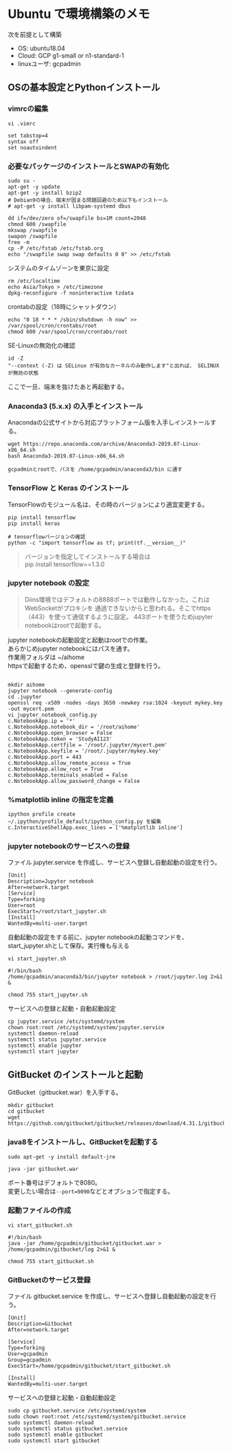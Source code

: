 # Ubuntu で環境構築のメモ

次を前提として構築  
* OS: ubuntu18.04
* Cloud: GCP g1-small or n1-standard-1
* linuxユーザ: gcpadmin

## OSの基本設定とPythonインストール

### vimrcの編集

```
vi .vimrc

set tabstop=4
syntax off
set noautoindent
```

### 必要なパッケージのインストールとSWAPの有効化

```
sudo su -
apt-get -y update
apt-get -y install bzip2
# Debian9の場合、端末が固まる問題回避のため以下もインストール
# apt-get -y install libpam-systemd dbus

dd if=/dev/zero of=/swapfile bs=1M count=2048
chmod 600 /swapfile
mkswap /swapfile
swapon /swapfile
free -m
cp -P /etc/fstab /etc/fstab.org
echo "/swapfile swap swap defaults 0 0" >> /etc/fstab
```

システムのタイムゾーンを東京に設定

```
rm /etc/localtime 
echo Asia/Tokyo > /etc/timezone 
dpkg-reconfigure -f noninteractive tzdata
```

crontabの設定（18時にシャットダウン）

```
echo "0 18 * * * /sbin/shutdown -h now" >> /var/spool/cron/crontabs/root
chmod 600 /var/spool/cron/crontabs/root
```

SE-Linuxの無効化の確認

```
id -Z
"--context (-Z) は SELinux が有効なカーネルのみ動作します"と出れば、 SELINUX が無効の状態
```

ここで一旦、端末を抜けたあと再起動する。

### Anaconda3 (5.x.x) の入手とインストール

Anacondaの公式サイトから対応プラットフォーム版を入手しインストールする。

```
wget https://repo.anaconda.com/archive/Anaconda3-2019.07-Linux-x86_64.sh
bash Anaconda3-2019.07-Linux-x86_64.sh

gcpadminとrootで、パスを /home/gcpadmin/anaconda3/bin に通す
```

### TensorFlow と Keras のインストール

TensorFlowのモジュール名は、その時のバージョンにより適宜変更する。<br>

```
pip install tensorflow
pip install keras

# tensorflowバージョンの確認
python -c "import tensorflow as tf; print(tf.__version__)"
```

> バージョンを指定してインストールする場合は<br>
> pip install tensorflow==1.3.0<br>

### jupyter notebook の設定

> Diins環境ではデフォルトの8888ポートでは動作しなかった。これはWebSocketがプロキシを
通過できないからと思われる。そこでhttps（443）を使って通信するように設定。
443ポートを使うためjupyter notebookはrootで起動する。

jupyter notebookの起動設定と起動はrootでの作業。<br>
あらかじめjupyter notebookにはパスを通す。<br>
作業用フォルダは ~/aihome <br>
httpsで起動するため、opensslで鍵の生成と登録を行う。<br>

```

mkdir aihome
jupyter notebook --generate-config
cd .jupyter
openssl req -x509 -nodes -days 3650 -newkey rsa:1024 -keyout mykey.key -out mycert.pem
vi jupyter_notebook_config.py
c.NotebookApp.ip = '*'
c.NotebookApp.notebook_dir = '/root/aihome'
c.NotebookApp.open_browser = False
c.NotebookApp.token = 'StudyAI123'
c.NotebookApp.certfile = '/root/.jupyter/mycert.pem'
c.NotebookApp.keyfile = '/root/.jupyter/mykey.key'
c.NotebookApp.port = 443
c.NotebookApp.allow_remote_access = True
c.NotebookApp.allow_root = True
c.NotebookApp.terminals_enabled = False
c.NotebookApp.allow_password_change = False
```

### %matplotlib inline の指定を定義

```
ipython profile create
~/.ipython/profile_default/ipython_config.py を編集
c.InteractiveShellApp.exec_lines = ['%matplotlib inline']
```

### jupyter notebookのサービスへの登録

ファイル jupyter.service を作成し、サービスへ登録し自動起動の設定を行う。

```
[Unit]
Description=Jupyter notebook
After=network.target
[Service]
Type=forking
User=root
ExecStart=/root/start_jupyter.sh
[Install]
WantedBy=multi-user.target
```

自動起動の設定をする前に、jupyter notebookの起動コマンドを、start_jupyter.shとして保存。実行権も与える

```
vi start_jupyter.sh

#!/bin/bash
/home/gcpadmin/anaconda3/bin/jupyter notebook > /root/jupyter.log 2>&1 &

chmod 755 start_jupyter.sh
```

サービスへの登録と起動・自動起動設定

```
cp jupyter.service /etc/systemd/system
chown root:root /etc/systemd/system/jupyter.service
systemctl daemon-reload
systemctl status jupyter.service
systemctl enable jupyter
systemctl start jupyter
```

## GitBucket のインストールと起動

GitBucket（gitbucket.war）を入手する。

```
mkdir gitbucket
cd gitbucket
wget https://github.com/gitbucket/gitbucket/releases/download/4.31.1/gitbucket.war
```

### java8をインストールし、GitBucketを起動する

```
sudo apt-get -y install default-jre

java -jar gitbucket.war
```

ポート番号はデフォルトで8080。<br>
変更したい場合は`--port=9090`などとオプションで指定する。

### 起動ファイルの作成

```
vi start_gitbucket.sh

#!/bin/bash
java -jar /home/gcpadmin/gitbucket/gitbucket.war > /home/gcpadmin/gitbucket/log 2>&1 &

chmod 755 start_gitbucket.sh
```

### GitBucketのサービス登録

ファイル gitbucket.service を作成し、サービスへ登録し自動起動の設定を行う。

```
[Unit]
Description=Gitbucket
After=network.target

[Service]
Type=forking
User=gcpadmin
Group=gcpadmin
ExecStart=/home/gcpadmin/gitbucket/start_gitbucket.sh

[Install]
WantedBy=multi-user.target
```

サービスへの登録と起動・自動起動設定

```
sudo cp gitbucket.service /etc/systemd/system
sudo chown root:root /etc/systemd/system/gitbucket.service
sudo systemctl daemon-reload
sudo systemctl status gitbucket.service
sudo systemctl enable gitbucket
sudo systemctl start gitbucket
```
